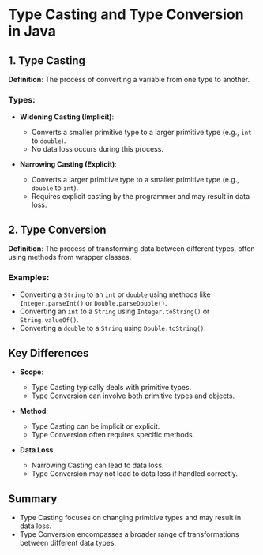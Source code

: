 
# Type Casting and Type Conversion in Java

## 1. Type Casting
**Definition**: The process of converting a variable from one type to another.

### Types:
- **Widening Casting (Implicit)**:
  - Converts a smaller primitive type to a larger primitive type (e.g., `int` to `double`).
  - No data loss occurs during this process.
  
- **Narrowing Casting (Explicit)**:
  - Converts a larger primitive type to a smaller primitive type (e.g., `double` to `int`).
  - Requires explicit casting by the programmer and may result in data loss.

## 2. Type Conversion
**Definition**: The process of transforming data between different types, often using methods from wrapper classes.

### Examples:
- Converting a `String` to an `int` or `double` using methods like `Integer.parseInt()` or `Double.parseDouble()`.
- Converting an `int` to a `String` using `Integer.toString()` or `String.valueOf()`.
- Converting a `double` to a `String` using `Double.toString()`.

## Key Differences
- **Scope**:
  - Type Casting typically deals with primitive types.
  - Type Conversion can involve both primitive types and objects.
  
- **Method**:
  - Type Casting can be implicit or explicit.
  - Type Conversion often requires specific methods.

- **Data Loss**:
  - Narrowing Casting can lead to data loss.
  - Type Conversion may not lead to data loss if handled correctly.

## Summary
- Type Casting focuses on changing primitive types and may result in data loss.
- Type Conversion encompasses a broader range of transformations between different data types.
